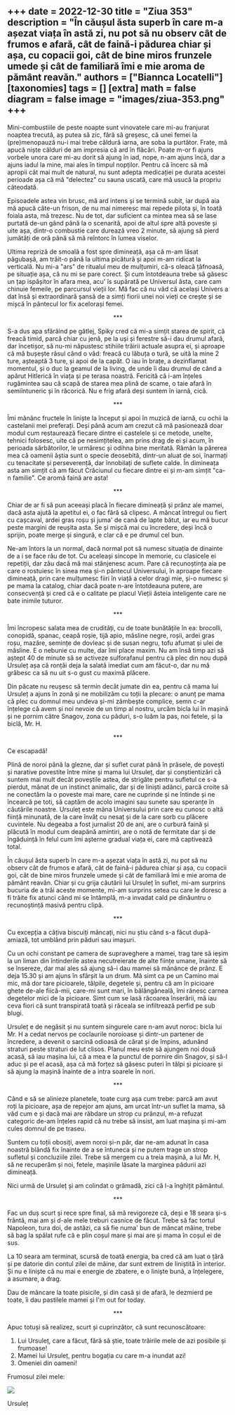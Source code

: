 
+++
date = 2022-12-30
title = "Ziua 353"
description = "În căușul ăsta superb în care m-a așezat viața în astă zi, nu pot să nu observ cât de frumos e afară, cât de faină-i pădurea chiar și așa, cu copacii goi, cât de bine miros frunzele umede și cât de familiară îmi e mie aroma de pământ reavăn."
authors = ["Biannca Locatelli"]
[taxonomies]
tags = []
[extra]
math = false
diagram = false
image = "images/ziua-353.png"
+++
---

Mini-combustiile de peste noapte sunt vinovatele care mi-au franjurat noaptea trecută, aș putea să zic, fără să greșesc, că unei femei la (pre)menopauză nu-i mai trebe căldură iarna, are soba la purtător. Frate, mă apucă niște călduri de am impresia că ard în flăcări. Poate m-or fi ajuns vorbele unora care mi-au dorit să ajung în iad, nope, n-am ajuns încă, dar a ajuns iadul la mine, mai ales în timpul nopților. Pentru că încerc să mă apropii cât mai mult de natural, nu sunt adepta medicației pe durata acestei perioade așa că mă "delectez" cu sauna uscată, care mă usucă la propriu câteodată.

Episoadele astea vin brusc, mă ard intens și se termină subit, iar după aia mă apucă câte-un frison, de nu mai nimeresc mai repede pilota și, în toată foiala asta, mă trezesc. Nu de tot, dar suficient ca mintea mea să se lase purtată de-un gând până la o scenarită, apoi de altul spre altă poveste și uite așa, dintr-o combustie care durează vreo 2 minute, să ajung să pierd jumătăți de oră până să mă reîntorc în lumea viselor.

Ultima repriză de smoală a fost spre dimineață, așa că m-am lăsat păgubașă, am trăit-o până la ultima picătură și apoi m-am ridicat la verticală. Nu mi-a "ars" de ritualul meu de mulțumiri, că-s oleacă țâfnoasă, pe situație așa, că nu mi se pare corect. Și cum întotdeauna trebe să găsesc un țap ispășitor în afara mea, acu' îs supărată pe Universul ăsta, care cam chinuie femeile, pe parcursul vieții lor. Mă fac că nu văd că același Univers a dat însă și extraordinară șansă de a simți fiorii unei noi vieți ce crește și se mișcă în pântecul lor fix acelorași femei.

<p style="text-align: center;">***</p>

S-a dus apa sfârâind pe gâtlej, Spiky cred că mi-a simțit starea de spirit, că freacă timid, parcă chiar cu jenă, pe la uși și ferestre să-i dau drumul afară, dar încetișor, să nu-mi năpustesc stihiile trăirii actuale asupra ei, și aproape că mă bușește râsul când o văd: freacă cu lăbuța o tură, se uită la mine 2 ture, așteaptă 3 ture, și apoi de la capăt. O iau în brațe, a dezinflamat momentul, și o duc la geamul de la living, de unde îi dau drumul de când a apărut Hitlerică în viața și pe terasa noastră. Fericită că i-am înțeles rugămintea sau că scapă de starea mea plină de scame, o taie afară în semiîntuneric și în răcorică. Nu e frig afară deși suntem în iarnă, cică.

<p style="text-align: center;">***</p>

Îmi mănânc fructele în liniște la început și apoi în muzică de iarnă, cu ochii la castelanii mei preferați. Deși până acum am crezut că mă pasionează doar modul cum restaurează fiecare dintre ei castelele și ce metode, unelte, tehnici folosesc, uite că pe nesimțitelea, am prins drag de ei și acum, în perioada sărbătorilor, le urmăresc și odihna bine meritată. Rămân la părerea mea că oamenii ăștia sunt o specie deosebită, dintr-un aluat de soi, înarmați cu tenacitate și perseverență, dar înnobilați de suflete calde. În dimineața asta am simțit că am făcut Crăciunul cu fiecare dintre ei și m-am simțit "ca-n familie". Ce aromă faină are asta!

<p style="text-align: center;">***</p>

Chiar de ar fi să pun aceeași placă în fiecare dimineață și prânz ale mamei, dacă asta ajută la apetitul ei, o fac fără să clipesc. A mâncat întregul ou fiert cu cașcaval, ardei gras roșu și juma' de cană de lapte bătut, iar eu mă bucur peste margini de reușita asta. Se și mișcă mai cu încredere, deși încă o sprijin, poate merge și singură, e clar că e pe drumul cel bun.

Ne-am întors la un normal, dacă normal pot să numesc situația de dinainte de a i se face rău de tot. Cu aceleași sincope în memorie, cu clasicele ei repetiții, dar zău dacă mă mai stânjenesc acum. Pare că recunoștința aia pe care o rostuiesc în sinea mea și-n pântecul Universului, în aproape fiecare dimineață, prin care mulțumesc fiiri în viață a celor dragi mie, și-o numesc și pe mama la catalog, chiar dacă poate n-are întotdeauna putere, are consecvență și cred că e o calitate pe placul Vieții ăsteia inteligente care ne bate inimile tuturor.

<p style="text-align: center;">***</p>

Îmi încropesc salata mea de crudități, cu de toate bunătățile în ea: brocolli, conopidă, spanac, ceapă roșie, tijă apio, măsline negre, roșii, ardei gras roșu, mazăre, semințe de dovleac și de susan negru, tofu afumat și ulei de măsline. E o nebunie cu multe, dar îmi place maxim. Nu am însă timp azi să aștept 40 de minute să se activeze sulforafanul pentru că plec din nou după Ursuleț așa că ronțăi deja la salată imediat cum am făcut-o, dar nu mă grăbesc ca să nu uit s-o gust cu maximă plăcere.

Din păcate nu reușesc să termin decât jumate din ea, pentru că mama lui Ursuleț a ajuns în zonă și ne mobilizăm cu toții la plecare: o anunț pe mama că plec cu domnul meu undeva și-mi zâmbește complice, semn c-ar înțelege că avem și noi nevoie de un timp al nostru, urcăm bicla lui în mașină și ne pornim către Snagov, zona cu păduri, s-o luăm la pas, noi fetele, și la biclă, Mr. H.

<p style="text-align: center;">***</p>

Ce escapadă!

Plină de noroi până la glezne, dar și suflet curat până în prăsele, de povești și narative povestite între mine și mama lui Ursuleț, dar și conștientizări că suntem mai mult decât poveștile astea, de strigăte pentru sufletul ce s-a pierdut, mânat de un instinct animalic, dar și de liniști adânci, parcă croite să ne conectăm la o poveste mai mare, care ne cuprinde și ne întinde și ne încearcă pe toti, să captăm de acolo imagini sau sunete sau speranțe în căutările noastre. Ursuleț este mâna Universului prin care eu cunosc o altă ființă minunată, de la care învăț cu nesaț și de la care sorb cu plăcere cuvintele. Nu degeaba a fost jurnalist 20 de ani, are o curbură faină și plăcută în modul cum deapănă amintiri, are o notă de fermitate dar și de îngăduință în felul cum îmi așterne gradual viața ei, care mă captivează total.

În căușul ăsta superb în care m-a așezat viața în astă zi, nu pot să nu observ cât de frumos e afară, cât de faină-i pădurea chiar și așa, cu copacii goi, cât de bine miros frunzele umede și cât de familiară îmi e mie aroma de pământ reavăn. Chiar și cu grija căutării lui Ursuleț în suflet, mi-am surprins bucuria de a trăi aceste momente, mi-am surprins setea cu care le doresc a fi trăite fix atunci când mi se întâmplă, m-a invadat cald pe dinăuntru o recunoștință masivă pentru clipă.

<p style="text-align: center;">***</p>

Cu excepția a câțiva biscuiți mâncați, nici nu știu când s-a făcut după-amiază, tot umblând prin păduri sau imașuri.

Cu un ochi constant pe camera de supraveghere a mamei, trag tare să ieșim la un liman din întinderile astea necutreierate de alte ființe umane, înainte să se însereze, dar mai ales să ajung să-i dau mamei să mănânce de prânz. E deja 15.30 și am ajuns în sfârșit la un drum. Mă simt ca pe un Camino mai mic, mă dor tare picioarele, tălpile, degetele și, pentru că am în picioare ghete de-ale fiică-mii, care-mi sunt mari, în bălăngăneală, îmi rănesc carnea degetelor mici de la picioare. Simt cum se lasă răcoarea înserării, mă iau ceva fiori că sunt transpirată toată și răceala se infiltrează perfid pe sub blugi.

Ursuleț e de negăsit și nu suntem singurele care n-am avut noroc: bicla lui Mr. H a cedat nervos pe coclaurile noroioase și dintr-un partener de încredere, a devenit o sarcină odioasă de cărat și de împins, adunând straturi peste straturi de lut clisos. Planul meu este să ajungem noi două acasă, să iau mașina lui, că a mea e la punctul de pornire din Snagov, și să-l aduc și pe el acasă, așa că mă forțez să găsesc puteri în tălpi și picioare și să ajung la mașină înainte de a intra soarele în nori.

<p style="text-align: center;">***</p>

Când e să se alinieze planetele, toate curg așa cum trebe: parcă am avut roți la picioare, așa de repejor am ajuns, am urcat într-un suflet la mama, să văd cum e și dacă mai are răbdare un strop cu prânzul, m-a refuzat categoric de-am înțeles rapid că nu trebe să insist, am luat mașina și mi-am cules domnul de pe traseu.

Suntem cu toții obosiți, avem noroi și-n păr, dar ne-am adunat în casa noastră blândă fix înainte de a se întuneca și ne putem trage un strop sufletul și concluziile zilei. Trebe să mergem cu a treia mașină, a lui Mr. H, să ne recuperăm și noi, fetele, mașinile lăsate la marginea pădurii azi dimineață.

Nici urmă de Ursuleț și am colindat o grămadă, zici că l-a înghițit pământul.

<p style="text-align: center;">***</p>

Fac un duș scurt și rece spre final, să mă revigoreze că, deși e 18 seara și-s frântă, mai am și d-ale mele treburi casnice de făcut. Trebe să fac tortul Napoleon, tura doi, de astăzi, ca să fie numa' bun de mâncat mâine, trebe să bag la spălat rufe că e plin coșul mare și mai are și mama în coșul ei de sus.

La 10 seara am terminat, scursă de toată energia, ba cred că am luat o țâră și pe datorie din contul zilei de mâine, dar sunt extrem de liniștită în interior. Și nu e liniște că nu mai e energie de zbatere, e o liniște bună, a înțelegere, a asumare, a drag.

Dau de mâncare la toate pisicile, și din casă și de afară, le dezmierd pe toate, îi dau pastilele mamei și I'm out for today.

<p style="text-align: center;">***</p>

Apuc totuși să realizez, scurt și cuprinzător, că sunt recunoscătoare:
1. Lui Ursuleț, care a făcut, fără să știe, toate trăirile mele de azi posibile și frumoase!
2. Mamei lui Ursuleț, pentru bogația cu care m-a inundat azi!
3. Omeniei din oameni!

Frumosul zilei mele:

<div class="flex justify-center">
  <img src="images/353-1.jpeg" />
</div>

Ursuleț
